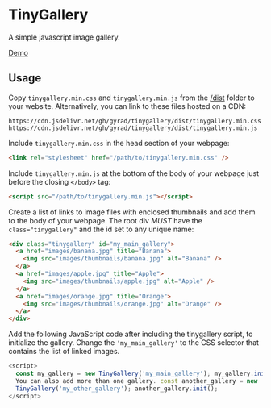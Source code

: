 # TinyGallery

A simple javascript image gallery.

[Demo](https://gyrad.github.io/tinygallery/)

## Usage

Copy `tinygallery.min.css` and `tinygallery.min.js` from the [/dist](dist/) folder to your website.
Alternatively, you can link to these files hosted on a CDN:

```
https://cdn.jsdelivr.net/gh/gyrad/tinygallery/dist/tinygallery.min.css
https://cdn.jsdelivr.net/gh/gyrad/tinygallery/dist/tinygallery.min.js
```

Include `tinygallery.min.css` in the head section of your webpage:

```html
<link rel="stylesheet" href="/path/to/tinygallery.min.css" />
```

Include `tinygallery.min.js` at the bottom of the body of your webpage just before the closing `</body>` tag:

```html
<script src="/path/to/tinygallery.min.js"></script>
```

Create a list of links to image files with enclosed thumbnails and add them to the body of your webpage. The root div _MUST_ have the `class="tinygallery"` and the id set to any unique name:

```html
<div class="tinygallery" id="my_main_gallery">
  <a href="images/banana.jpg" title="Banana">
    <img src="images/thumbnails/banana.jpg" alt="Banana" />
  </a>
  <a href="images/apple.jpg" title="Apple">
    <img src="images/thumbnails/apple.jpg" alt="Apple" />
  </a>
  <a href="images/orange.jpg" title="Orange">
    <img src="images/thumbnails/orange.jpg" alt="Orange" />
  </a>
</div>
```

Add the following JavaScript code after including the tinygallery script, to initialize the gallery. Change the `'my_main_gallery'` to the CSS selector that contains the list of linked images.

```js
<script>
  const my_gallery = new TinyGallery('my_main_gallery'); my_gallery.init(); //
  You can also add more than one gallery. const another_gallery = new
  TinyGallery('my_other_gallery'); another_gallery.init();
</script>
```
